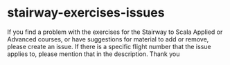 # stairway-exercises-issues

If you find a problem with the exercises for the Stairway to Scala Applied or Advanced courses, or have suggestions for material to add or remove, please create an issue. If there is a specific flight number that the issue applies to, please mention that in the description. Thank you
